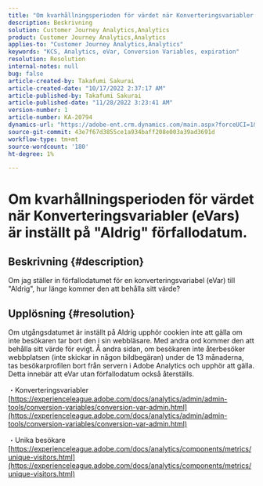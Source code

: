 ```yaml
---
title: "Om kvarhållningsperioden för värdet när Konverteringsvariabler (eVars) är inställt på \"Aldrig\" förfallodatum."
description: Beskrivning
solution: Customer Journey Analytics,Analytics
product: Customer Journey Analytics,Analytics
applies-to: "Customer Journey Analytics,Analytics"
keywords: "KCS, Analytics, eVar, Conversion Variables, expiration"
resolution: Resolution
internal-notes: null
bug: false
article-created-by: Takafumi Sakurai
article-created-date: "10/17/2022 2:37:17 AM"
article-published-by: Takafumi Sakurai
article-published-date: "11/28/2022 3:23:41 AM"
version-number: 1
article-number: KA-20794
dynamics-url: "https://adobe-ent.crm.dynamics.com/main.aspx?forceUCI=1&pagetype=entityrecord&etn=knowledgearticle&id=730c1297-c44d-ed11-bba2-000d3a5c1bcc"
source-git-commit: 43e7f67d3855ce1a934baff208e003a39ad3691d
workflow-type: tm+mt
source-wordcount: '180'
ht-degree: 1%

---
```


# Om kvarhållningsperioden för värdet när Konverteringsvariabler (eVars) är inställt på &quot;Aldrig&quot; förfallodatum.

## Beskrivning {#description}

Om jag ställer in förfallodatumet för en konverteringsvariabel (eVar) till &quot;Aldrig&quot;, hur länge kommer den att behålla sitt värde?

## Upplösning {#resolution}


Om utgångsdatumet är inställt på Aldrig upphör cookien inte att gälla om inte besökaren tar bort den i sin webbläsare. Med andra ord kommer den att behålla sitt värde för evigt. Å andra sidan, om besökaren inte återbesöker webbplatsen (inte skickar in någon bildbegäran) under de 13 månaderna, tas besökarprofilen bort från servern i Adobe Analytics och upphör att gälla. Detta innebär att eVar utan förfallodatum också återställs.

・Konverteringsvariabler
[https://experienceleague.adobe.com/docs/analytics/admin/admin-tools/conversion-variables/conversion-var-admin.html](https://experienceleague.adobe.com/docs/analytics/admin/admin-tools/conversion-variables/conversion-var-admin.html)

・Unika besökare
[https://experienceleague.adobe.com/docs/analytics/components/metrics/unique-visitors.html](https://experienceleague.adobe.com/docs/analytics/components/metrics/unique-visitors.html)
